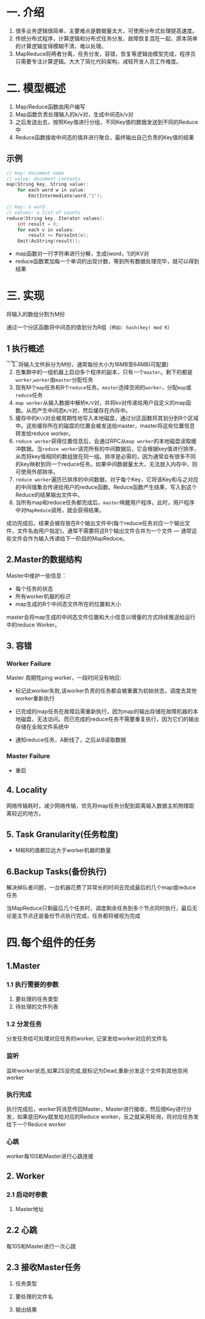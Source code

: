 # 一. 介绍

1. 很多业务逻辑很简单，主要难点是数据量太大，可使用分布式处理提高速度。
2. 传统分布式程序，计算逻辑和分布式任务分发、故障恢复混在一起，原本简单的计算逻辑变得模糊不清，难以处理。
3. MapReduce将两者分离，任务分发，容错，恢复等逻辑由模型完成，程序员只需要专注计算逻辑。大大了简化代码架构，减轻开发人员工作难度。

# 二. 模型概述

1. Map/Reduce函数由用户编写
2. Map函数负责处理输入的k/v对，生成中间态k/v对
3. 之后发送出去，按照Key值进行分组，不同Key值的数据发送到不同的Reduce中
4. Reduce函数接收中间态的值并进行聚合，最终输出自己负责的Key值的结果

##  示例

```c
// key: document name
// value: document contents
map(String key, String value):
    for each word w in value:
        EmitIntermediate(word,"1");

// key: a word
// values: a list of counts
reduce(String key, Iterator values):
    int result = 0;
    for each v in values:
        result += ParseInt(v);
    Emit(AsString(result));
```

- map函数对一行字符串进行分解，生成(word，1)的KV对
- reduce函数累加每一个单词的出现计数，等到所有数据处理完毕，就可以得到结果

# 三. 实现

将输入的数组分割为M份

通过一个分区函数将中间态的值划分为R组（`例如: hash(key) mod R`）

## 1 执行概述

<img src="http://pic-save-fury.oss-cn-shanghai.aliyuncs.com/uPic/1506329-20220923200814531-406767197-20230220170506614.png" alt="执行概述.png" style="zoom:30%;" align="left"/>

1. 将输入文件拆分为M份，通常每份大小为16MB至64MB(可配置)
2. 在集群中的一组机器上启动多个程序的副本，只有一个`master`。剩下的都是`worker`,`worker`由`master`分配任务
3. 现有M个`map`任务和R个`reduce`任务。`master`选择空闲的`worker`，分配`map`或`reduce`任务
4. `map worker`从输入数据中解析`K/V`对，并将kv对传递给用户自定义的map函数。从而产生中间态`K/V`对，然后缓存在内存中。
5. 缓存中的`K\V`对会被周期性地写入本地磁盘，通过分区函数将其划分到R个区域中。这些缓存所在的磁盘的位置会被发送给master，master将这些位置信息转发给reduce worker。
6. `reduce worker`获得位置信息后，会通过RPC从`map worker`的本地磁盘读取缓冲数据。当`reduce worker`读完所有的中间数据后，它会根据key值进行排序，从而将key值相同的数组放在同一组。排序是必需的，因为通常会有很多不同的key映射到同一个reduce任务。如果中间数据量太大，无法放入内存中，则可使用外部排序。
7. `reduce worker`遍历已排序的中间数据，对于每个Key，它将该Key和与之对应的中间值集合传递给用户的reduce函数。Reduce函数产生结果，写入到这个Reduce的结果输出文件中。
8. 当所有map和reduce任务都完成后，`master`唤醒用户程序。此时，用户程序中对`MapReduce`调用，就会获得结果。 

成功完成后，结果会被存放在R个输出文件中(每个reduce任务对应一个输出文件，文件名由用户指定)。通常不需要将这R个输出文件合并为一个文件 — 通常这些文件会作为输入传递给下一阶段的MapReduce。

## 2.Master的数据结构

Master中维护一些信息：

- 每个任务的状态
- 所有worker机器的标识
- map生成的R个中间态文件所在的位置和大小

master会将map生成的中间态文件位置和大小信息以增量的方式持续推送给运行中的reduce Worker。

## 3. 容错

### Worker Failure

Master 周期性ping worker，一段时间没有响应: 

- 标记此worker失败,该worker负责的任务都会被重置为初始状态，调度去其他worker重新执行
- 已完成的map任务在故障后需重新执行，因为map的输出存储在故障机器的本地磁盘，无法访问。而已完成的reduce任务不需要重复执行，因为它们的输出存储在全局文件系统中

- 通知reduce任务，A断线了，之后从B读取数据

### Master Failure

- 重启

## 4. Locality

网络传输耗时，减少网络传输，优先将map任务分配到距离输入数据主机物理距离较近的地方。

## 5. Task Granularity(任务粒度)

- M和R的值都应远大于worker机器的数量

## 6.Backup Tasks(备份执行)

解决掉队者问题，一台机器花费了异常长的时间去完成最后的几个map或reduce任务

当MapReduce只剩最后几个任务时，调度剩余任务到多个节点同时执行，最后无论是主节点还是备份节点执行完成，任务都将被视为完成

# 四.每个组件的任务

## 1.Master

### 1.1 执行需要的参数

1. 要处理的任务类型
2. 待处理的文件列表

### 1.2 分发任务

分发任务给可处理对应任务的worker, 记录发给worker对应的文件名

### 监听

监听worker状态,如果2S没完成,就标记为Dead,重新分发这个文件到其他空闲worker

### 执行完成

执行完成后，worker将消息传回Master，Master进行接收，然后按Key进行分发，如果是旧Key就发给对应的Reduce worker，反之就采用轮询，将对应任务发给下一个Reduce worker

### 心跳

worker每10S和Master进行心跳连接

## 2. Worker

### 2.1 启动时参数

1. Master地址

## 2.2 心跳

每10S和Master进行一次心跳

## 2.3 接收Master任务

1. 任务类型

2. 要处理的文件名

3. 输出结果
